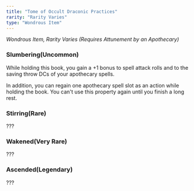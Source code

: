 ```yaml
---
title: "Tome of Occult Draconic Practices"
rarity: "Rarity Varies"
type: "Wondrous Item"
---
```


_Wondrous Item, Rarity Varies (Requires Attunement by an Apothecary)_

### Slumbering(Uncommon)

While holding this book, you gain a +1 bonus to spell attack rolls and to the saving throw DCs of your apothecary spells.

In addition, you can regain one apothecary spell slot as an action while holding the book. You can't use this property again until you finish a long rest.

### Stirring(Rare)

???

### Wakened(Very Rare)

???

### Ascended(Legendary)

???
